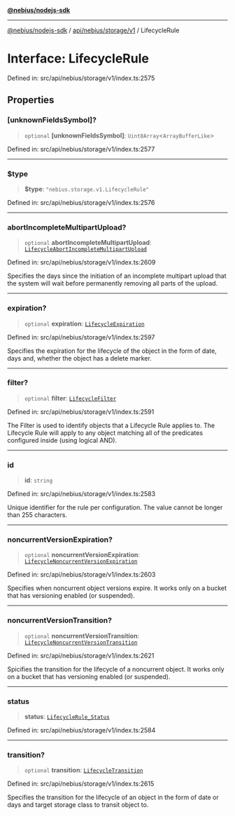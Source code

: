 [**@nebius/nodejs-sdk**](../../../../../README.md)

---

[@nebius/nodejs-sdk](../../../../../README.md) / [api/nebius/storage/v1](../README.md) / LifecycleRule

# Interface: LifecycleRule

Defined in: src/api/nebius/storage/v1/index.ts:2575

## Properties

### \[unknownFieldsSymbol\]?

> `optional` **\[unknownFieldsSymbol\]**: `Uint8Array`\<`ArrayBufferLike`\>

Defined in: src/api/nebius/storage/v1/index.ts:2577

---

### $type

> **$type**: `"nebius.storage.v1.LifecycleRule"`

Defined in: src/api/nebius/storage/v1/index.ts:2576

---

### abortIncompleteMultipartUpload?

> `optional` **abortIncompleteMultipartUpload**: [`LifecycleAbortIncompleteMultipartUpload`](LifecycleAbortIncompleteMultipartUpload.md)

Defined in: src/api/nebius/storage/v1/index.ts:2609

Specifies the days since the initiation of an incomplete multipart upload that
the system will wait before permanently removing all parts of the upload.

---

### expiration?

> `optional` **expiration**: [`LifecycleExpiration`](LifecycleExpiration.md)

Defined in: src/api/nebius/storage/v1/index.ts:2597

Specifies the expiration for the lifecycle of the object in the form of date, days and,
whether the object has a delete marker.

---

### filter?

> `optional` **filter**: [`LifecycleFilter`](LifecycleFilter.md)

Defined in: src/api/nebius/storage/v1/index.ts:2591

The Filter is used to identify objects that a Lifecycle Rule applies to.
The Lifecycle Rule will apply to any object matching all of the predicates
configured inside (using logical AND).

---

### id

> **id**: `string`

Defined in: src/api/nebius/storage/v1/index.ts:2583

Unique identifier for the rule per configuration.
The value cannot be longer than 255 characters.

---

### noncurrentVersionExpiration?

> `optional` **noncurrentVersionExpiration**: [`LifecycleNoncurrentVersionExpiration`](LifecycleNoncurrentVersionExpiration.md)

Defined in: src/api/nebius/storage/v1/index.ts:2603

Specifies when noncurrent object versions expire.
It works only on a bucket that has versioning enabled (or suspended).

---

### noncurrentVersionTransition?

> `optional` **noncurrentVersionTransition**: [`LifecycleNoncurrentVersionTransition`](LifecycleNoncurrentVersionTransition.md)

Defined in: src/api/nebius/storage/v1/index.ts:2621

Spicifies the transition for the lifecycle of a noncurrent object.
It works only on a bucket that has versioning enabled (or suspended).

---

### status

> **status**: [`LifecycleRule_Status`](../type-aliases/LifecycleRule_Status.md)

Defined in: src/api/nebius/storage/v1/index.ts:2584

---

### transition?

> `optional` **transition**: [`LifecycleTransition`](LifecycleTransition.md)

Defined in: src/api/nebius/storage/v1/index.ts:2615

Specifies the transition for the lifecycle of an object in the form of date or days and
target storage class to transit object to.
